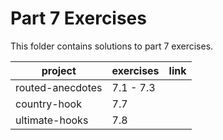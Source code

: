 # Part 7 Exercises

This folder contains solutions to part 7 exercises.

| project          | exercises | link |
| ---------------- | --------- | ---- |
| routed-anecdotes | 7.1 - 7.3 |      |
| country-hook     | 7.7       |      |
| ultimate-hooks   | 7.8       |      |
